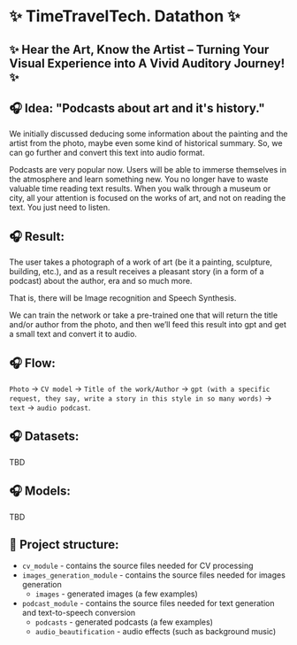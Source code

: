 # ✨ TimeTravelTech. Datathon ✨
## ✨ Hear the Art, Know the Artist – Turning Your Visual Experience into A Vivid Auditory Journey! ✨

## 🎧 Idea: "Podcasts about art and it's history."

We initially discussed deducing some information about the painting and the artist from the photo, maybe even some kind of historical summary. So, we can go further and convert this text into audio format.

Podcasts are very popular now.
Users will be able to immerse themselves in the atmosphere and learn something new. You no longer have to waste valuable time reading text results.
When you walk through a museum or city, all your attention is focused on the works of art, and not on reading the text. You just need to listen.

## 🎧 Result:
The user takes a photograph of a work of art (be it a painting, sculpture, building, etc.), and as a result receives a pleasant story (in a form of a podcast) about the author, era and so much more.

That is, there will be Image recognition and Speech Synthesis.

We can train the network or take a pre-trained one that will return the title and/or author from the photo, and then we’ll feed this result into gpt and get a small text and convert it to audio.

## 🎧 Flow:
`Photo` -> `CV model` -> `Title of the work/Author` -> `gpt (with a specific request, they say, write a story in this style in so many words)` -> `text` -> `audio podcast`.

## 🎧 Datasets:
TBD

## 🎧 Models:
TBD

## 📂 Project structure:

- `cv_module` - contains the source files needed for CV processing
- `images_generation_module` - contains the source files needed for images generation
    - `images` - generated images (a few examples)
- `podcast_module` - contains the source files needed for text generation and text-to-speech conversion
    - `podcasts` - generated podcasts (a few examples)
    - `audio_beautification` - audio effects (such as background music)

